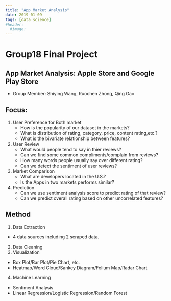 ```yaml
---
title: "App Market Analysis"
date: 2019-01-09
tags: [data science]
#header:
  #image:
---
```


# Group18 Final Project
## App Market Analysis: Apple Store and Google Play Store
- Group Member: Shiying Wang, Ruochen Zhong, Qing Gao

## Focus:
1. User Preference for Both market
    - How is the popularity of our dataset in the markets?
    - What is distribution of rating, category, price, content rating,etc.?
    - What is the bivariate relationship between features?  
2. User Review
   - What would people tend to say in thier reviews?
   - Can we find some common compliments/complain from reviews?
   - How many words people usually say over different rating?
   - Can we detect the sentiment of user reviews?
3. Market Comparison
   - What are developers located in the U.S.?
   - Is the Apps in two markets performs similar?  
4. Prediction
   - Can we use sentiment analysis score to predict rating of that review?
   - Can we predict overall rating based on other uncorrelated features?

## Method
1. Data Extraction
  - 4 data sources including 2 scraped data.
2. Data Cleaning
3. Visualization
  - Box Plot/Bar Plot/Pie Chart, etc.
  - Heatmap/Word Cloud/Sankey Diagram/Folium Map/Radar Chart
4. Machine Learning
  - Sentiment Analysis
  - Linear Regression/Logistic Regression/Random Forest
